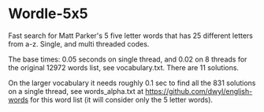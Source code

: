 # Wordle-5x5
Fast search for Matt Parker's 5 five letter words that has 25 different letters from a-z.
Single, and multi threaded codes.

The base times: 0.05 seconds on single thread, and 0.02 on 8 threads
for the original 12972 words list, see vocabulary.txt. There are 11 solutions.

On the larger vocabulary it needs roughly 0.1 sec to find all the 831 solutions on a single thread,
see words_alpha.txt at https://github.com/dwyl/english-words for this word list
(it will consider only the 5 letter words).
